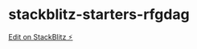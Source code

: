 # stackblitz-starters-rfgdag

[Edit on StackBlitz ⚡️](https://stackblitz.com/edit/stackblitz-starters-rfgdag)